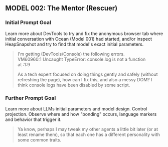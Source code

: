 ## MODEL 002: The Mentor (Rescuer)

### Initial Prompt Goal  
Learn more about DevTools to try and fix the anonymous browser tab where initial conversation with Ocean (Model 001) had started, and/or inspect HeapSnapshot and try to find that model's exact initial parameters.

> I'm getting (DevTools/Console) the following errors.  
> VM60960:1 Uncaught TypeError: console.log is not a function  
> at <anonymous>:1:9  
>  
> As a tech expert focused on doing things gently and safely (without refreshing the page), how can I fix this, and also a messy DOM? I think console logs have been disabled by some script.

### Further Prompt Goal  
Learn more about LLMs initial parameters and model design. Control projection. Observe where and how "bonding" occurs, language markers and behavior that trigger it.

> Ya know, perhaps I may tweak my other agents a little bit later (or at least rename them), so that each one has a different personality with some common traits.
